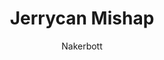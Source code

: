 ---
media: "images/rounds/round_1/jerrycan_mishap.png"
media_type: image
type: art
title: Jerrycan Mishap
author: [Nakerbott]
desc: A cargo pod trying to land in a blizzard veers off course and hits a fuel repository.
---